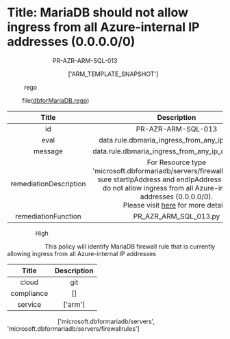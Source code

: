 



# Title: MariaDB should not allow ingress from all Azure-internal IP addresses (0.0.0.0/0)


***<font color="white">Master Test Id:</font>*** PR-AZR-ARM-SQL-013

***<font color="white">Master Snapshot Id:</font>*** ['ARM_TEMPLATE_SNAPSHOT']

***<font color="white">type:</font>*** rego

***<font color="white">rule:</font>*** file([dbforMariaDB.rego])  
  
  
  
  

|Title|Description|
| :---: | :---: |
|id|PR-AZR-ARM-SQL-013|
|eval|data.rule.dbmaria_ingress_from_any_ip_disabled|
|message|data.rule.dbmaria_ingress_from_any_ip_disabled_err|
|remediationDescription|For Resource type 'microsoft.dbformariadb/servers/firewallrules' make sure startIpAddress and endIpAddress exists and do not allow ingress from all Azure-internal IP addresses (0.0.0.0/0).<br>Please visit <a href='https://docs.microsoft.com/en-us/azure/templates/microsoft.dbformariadb/2018-06-01/servers/firewallrules' target='_blank'>here</a> for more details.|
|remediationFunction|PR_AZR_ARM_SQL_013.py|


***<font color="white">Severity:</font>*** High

***<font color="white">Description:</font>*** This policy will identify MariaDB firewall rule that is currently allowing ingress from all Azure-internal IP addresses  
  
  

|Title|Description|
| :---: | :---: |
|cloud|git|
|compliance|[]|
|service|['arm']|


***<font color="white">Resource Types:</font>*** ['microsoft.dbformariadb/servers', 'microsoft.dbformariadb/servers/firewallrules']


[dbforMariaDB.rego]: https://github.com/prancer-io/prancer-compliance-test/tree/master/azure/iac/dbforMariaDB.rego
